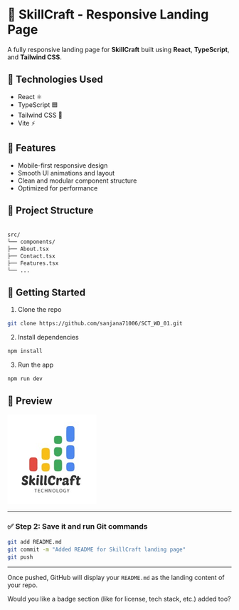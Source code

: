 # 🚀 SkillCraft - Responsive Landing Page

A fully responsive landing page for **SkillCraft** built using **React**, **TypeScript**, and **Tailwind CSS**.

## 🔧 Technologies Used
- React ⚛️
- TypeScript 🟦
- Tailwind CSS 🎨
- Vite ⚡

## 📱 Features
- Mobile-first responsive design
- Smooth UI animations and layout
- Clean and modular component structure
- Optimized for performance

## 📂 Project Structure
```

src/
└── components/
├── About.tsx
├── Contact.tsx
├── Features.tsx
└── ...

````

## 🚀 Getting Started

1. Clone the repo  
```bash
git clone https://github.com/sanjana71006/SCT_WD_01.git
````

2. Install dependencies

```bash
npm install
```

3. Run the app

```bash
npm run dev
```

## 📸 Preview

![SkillCraft Screenshot](./skillcraft.jpeg)

---

### ✅ **Step 2: Save it and run Git commands**

```sh
git add README.md
git commit -m "Added README for SkillCraft landing page"
git push
```

---

Once pushed, GitHub will display your `README.md` as the landing content of your repo.

Would you like a badge section (like for license, tech stack, etc.) added too?
